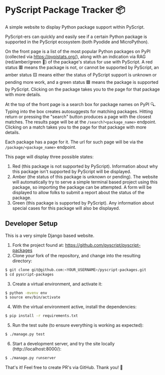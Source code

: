 # PyScript Package Tracker 📦

A simple website to display Python package support within PyScript.

PyScript-ers can quickly and easily see if a certain Python package is
supported in the PyScript ecosystem (both Pyodide and MicroPython).

On the front page is a list of the most popular Python packages on PyPI
(collected via https://pypistats.org/), along with an indication via RAG
(red/amber/green 🚦) of the package's status for use with PyScript. A red status
🟥 means the package is not, or cannot be supported by PyScript, an amber status
🟨 means either the status of PyScript support is unknown or pending more work,
and a green status 🟩 means the package is supported by PyScript. Clicking on
the package takes you to the page for that package with more details.

At the top of the front page is a search box for package names on PyPI 🔍. 
Typing into the box creates autosuggests for matching packages. Hitting return
or pressing the "search" button produces a page with the closest matches. The
results page will be at the `/search?<package_name>` endpoint. Clicking on a 
match takes you to the page for that package with more details.

Each package has a page for it. The url for such page will be via the 
`/package/<package_name>` endpoint.

This page will display three possible states:

1. Red (this package is not supported by PyScript). Information about why this
   package isn't supported by PyScript will be displayed.
2. Amber (the status of this package is unknown or pending). The website will
   automatically try to serve a simple terminal based project using this package,
   so importing the package can be attempted. A form will be displayed to allow
   folks to submit a report about the status of the package.
3. Green (this package is supported by PyScript). Any information about special
   cases for this package will also be displayed.

## Developer Setup

This is a very simple Django based website.

1. Fork the project found at: https://github.com/pyscript/pyscript-packages
2. Clone *your* fork of the repository, and change into the resulting directory:
```sh
$ git clone git@github.com:<YOUR_USERNAME>/pyscript-packages.git
$ cd pyscript-packages
```
3. Create a virtual environment, and activate it:
```sh
$ python -mvenv env
$ source env/bin/activate
```
4. With the virtual environment active, install the dependencies:
```sh
$ pip install -r requirements.txt
```
5. Run the test suite (to ensure everything is working as expected):
```sh
$ ./manage.py test
```
6. Start a development server, and try the site locally (http://localhost:8000/):
```sh
$ ./manage.py runserver
```

That's it! Feel free to create PR's via GitHub. Thank you! 💐